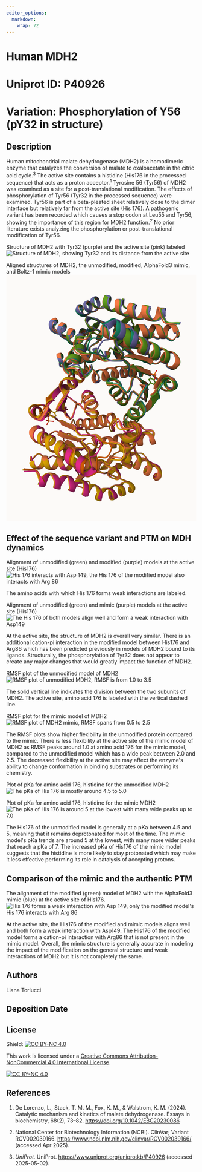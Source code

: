 ```yaml
---
editor_options: 
  markdown: 
    wrap: 72
---
```


# Human MDH2

# Uniprot ID: P40926

# Variation: Phosphorylation of Y56 (pY32 in structure)

## Description

Human mitochondrial malate dehydrogenase (MDH2) is a homodimeric enzyme
that catalyzes the conversion of malate to oxaloacetate in the citric
acid cycle.<sup>3</sup> The active site contains a histidine (His176 in
the processed sequence) that acts as a proton acceptor.<sup>1</sup>
Tyrosine 56 (Tyr56) of MDH2 was examined as a site for a
post-translational modification. The effects of phosphorylation of Tyr56
(Tyr32 in the processed sequence) were examined. Tyr56 is part of a
beta-pleated sheet relatively close to the dimer interface but
relatively far from the active site (His 176). A pathogenic variant has
been recorded which causes a stop codon at Leu55 and Tyr56, showing the
importance of this region for MDH2 function.<sup>2</sup> No prior
literature exists analyzing the phosphorylation or post-translational
modification of Tyr56.

Structure of MDH2 with Tyr32 (purple) and the active site (pink) labeled
![Structure of MDH2, showing Tyr32 and its distance from the active
site](images/mdh2_structure.png)

Aligned structures of MDH2, the unmodified, modified, AlphaFold3 mimic,
and Boltz-1 mimic models ![Aligned models of MDH2](images/align.png)

## Effect of the sequence variant and PTM on MDH dynamics

Alignment of unmodified (green) and modified (purple) models at the
active site (His176) ![His 176 interacts with Asp 149, the His 176 of
the modified model also interacts with Arg
86](images/modified_align_activesite.png)

The amino acids with which His 176 forms weak interactions are labeled.

Alignment of unmodified (green) and mimic (purple) models at the active
site (His176) ![The His 176 of both models align well and form a weak
interaction with Asp149](images/mimic_align_activesite.png)

At the active site, the structure of MDH2 is overall very similar. There
is an additional cation-pi interaction in the modified model between
His176 and Arg86 which has been predicted previously in models of MDH2
bound to its ligands. Structurally, the phosphorylation of Tyr32 does
not appear to create any major changes that would greatly impact the
function of MDH2.

RMSF plot of the unmodified model of MDH2 ![RMSF plot of unmodified
MDH2, RMSF is from 1.0 to 3.5](images/rmsf_plot_unmodified.png)

The solid vertical line indicates the division between the two subunits
of MDH2. The active site, amino acid 176 is labeled with the vertical
dashed line.

RMSF plot for the mimic model of MDH2 ![RMSF plot of MDH2 mimic, RMSF
spans from 0.5 to 2.5](images/rmsf_plot_mimic.png)

The RMSF plots show higher flexibility in the unmodified protein
compared to the mimic. There is less flexibility at the active site of
the mimic model of MDH2 as RMSF peaks around 1.0 at amino acid 176 for
the mimic model, compared to the unmodified model which has a wide peak
between 2.0 and 2.5. The decreased flexibility at the active site may
affect the enzyme's ability to change conformation in binding substrates
or performing its chemistry.

Plot of pKa for amino acid 176, histidine for the unmodified MDH2 ![The
pKa of His 176 is mostly around 4.5 to
5.0](images/pka_his176_unmodified.png)

Plot of pKa for amino acid 176, histidine for the mimic MDH2 ![The pKa
of His 176 is around 5 at the lowest with many wide peaks up to
7.0](images/pka_his176_mimic.png)

The His176 of the unmodified model is generally at a pKa between 4.5 and
5, meaning that it remains deprotonated for most of the time. The mimic
model's pKa trends are around 5 at the lowest, with many more wider
peaks that reach a pKa of 7. The increased pKa of His176 of the mimic
model suggests that the histidine is more likely to stay protonated
which may make it less effective performing its role in catalysis of
accepting protons.

## Comparison of the mimic and the authentic PTM

The alignment of the modified (green) model of MDH2 with the AlphaFold3
mimic (blue) at the active site of His176. ![His 176 forms a weak
interaction with Asp 149, only the modified model's His 176 interacts
with Arg 86](images/mimic_modified_align.png)

At the active site, the His176 of the modified and mimic models aligns
well and both form a weak interaction with Asp149. The His176 of the
modified model forms a cation-pi interaction with Arg86 that is not
present in the mimic model. Overall, the mimic structure is generally
accurate in modeling the impact of the modification on the general
structure and weak interactions of MDH2 but it is not completely the
same.

## Authors

Liana Torlucci

## Deposition Date

## License

Shield: [![CC BY-NC
4.0](https://img.shields.io/badge/License-CC%20BY--NC%204.0-lightgrey.svg)](https://creativecommons.org/licenses/by-nc/4.0/)

This work is licensed under a [Creative Commons
Attribution-NonCommercial 4.0 International
License](https://creativecommons.org/licenses/by-nc/4.0/).

[![CC BY-NC
4.0](https://licensebuttons.net/l/by-nc/4.0/88x31.png)](https://creativecommons.org/licenses/by-nc/4.0/)

## References

1.  De Lorenzo, L., Stack, T. M. M., Fox, K. M., & Walstrom, K. M.
    (2024). Catalytic mechanism and kinetics of malate dehydrogenase.
    Essays in biochemistry, 68(2), 73–82.
    <https://doi.org/10.1042/EBC20230086>

2.  National Center for Biotechnology Information (NCBI). ClinVar;
    Variant RCV002039166.
    <https://www.ncbi.nlm.nih.gov/clinvar/RCV002039166/> (accessed Apr
    2025).

3.  *UniProt.* UniProt. <https://www.uniprot.org/uniprotkb/P40926>
    (accessed 2025-05-02).
